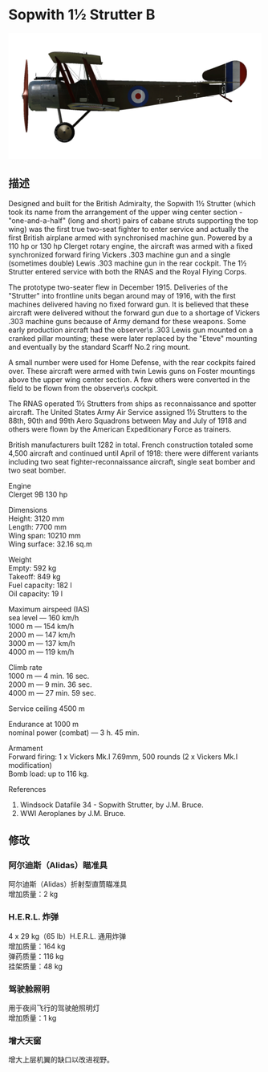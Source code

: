 # Sopwith 1½ Strutter B  
  
![sopstrutterb](../images/sopstrutterb.png)  
  
## 描述  
  
Designed and built for the British Admiralty, the Sopwith 1½ Strutter (which took its name from the arrangement of the upper wing center section - "one-and-a-half" (long and short) pairs of cabane struts supporting the top wing) was the first true two-seat fighter to enter service and actually the first British airplane armed with synchronised machine gun. Powered by a 110 hp or 130 hp Clerget rotary engine, the aircraft was armed with a fixed synchronized forward firing Vickers .303 machine gun and a single (sometimes double) Lewis .303 machine gun in the rear cockpit. The 1½ Strutter entered service with both the RNAS and the Royal Flying Corps.  
  
The prototype two-seater flew in December 1915. Deliveries of the "Strutter" into frontline units began around may of 1916, with the first machines delivered having no fixed forward gun. It is believed that these aircraft were delivered without the forward gun due to a shortage of Vickers .303 machine guns because of Army demand for these weapons. Some early production aircraft had the observer\s .303 Lewis gun mounted on a cranked pillar mounting; these were later replaced by the "Eteve" mounting and eventually by the standard Scarff No.2 ring mount.  
  
A small number were used for Home Defense, with the rear cockpits faired over. These aircraft were armed with twin Lewis guns on Foster mountings above the upper wing center section. A few others were converted in the field to be flown from the observer\s cockpit.  
  
The RNAS operated 1½ Strutters from ships as reconnaissance and spotter aircraft. The United States Army Air Service assigned 1½ Strutters to the 88th, 90th and 99th Aero Squadrons between May and July of 1918 and others were flown by the American Expeditionary Force as trainers.  
  
British manufacturers built 1282 in total. French construction totaled some 4,500 aircraft and continued until April of 1918: there were different variants including two seat fighter-reconnaissance aircraft, single seat bomber and two seat bomber.  
  
  
Engine  
Clerget 9B 130 hp  
  
Dimensions  
Height: 3120 mm  
Length: 7700 mm  
Wing span: 10210 mm  
Wing surface: 32.16 sq.m  
  
Weight  
Empty: 592 kg  
Takeoff: 849 kg  
Fuel capacity: 182 l  
Oil capacity: 19 l  
  
Maximum airspeed (IAS)  
sea level — 160 km/h  
1000 m — 154 km/h  
2000 m — 147 km/h  
3000 m — 137 km/h  
4000 m — 119 km/h  
  
Climb rate  
1000 m —  4 min. 16 sec.  
2000 m —  9 min. 36 sec.  
4000 m — 27 min. 59 sec.  
  
Service ceiling 4500 m  
  
Endurance at 1000 m  
nominal power (combat) — 3 h. 45 min.  
  
Armament  
Forward firing: 1 х Vickers Mk.I 7.69mm, 500 rounds (2 x Vickers Mk.I modification)  
Bomb load: up to 116 kg.  
  
References  
1) Windsock Datafile 34 - Sopwith Strutter, by J.M. Bruce.  
2) WWI Aeroplanes by J.M. Bruce.  
  
## 修改  
  
  
### 阿尔迪斯（Alidas）瞄准具  
  
阿尔迪斯（Alidas）折射型直筒瞄准具  
增加质量：2 kg  
  
  
### H.E.R.L. 炸弹  
  
4 x 29 kg（65 lb）H.E.R.L. 通用炸弹  
增加质量：164 kg  
弹药质量：116 kg  
挂架质量：48 kg  ﻿
  
### 驾驶舱照明  
  
用于夜间飞行的驾驶舱照明灯  
增加质量：1 kg  
  
  
### 增大天窗  
  
增大上层机翼的缺口以改进视野。  
